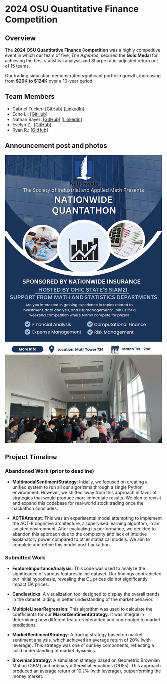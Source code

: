 # 2024 OSU Quantitative Finance Competition

## Overview

The **2024 OSU Quantitative Finance Competition** was a highly competitive event in which our team of five, *The Algebros*, secured the **Gold Medal** for achieving the best statistical analysis and Sharpe ratio–adjusted return out of 15 teams.

Our trading simulation demonstrated significant portfolio growth, increasing from **$20K to $124K** over a 10-year period.

## Team Members

- Gabriel Tucker: [[GitHub](https://github.com/gabetucker2)] [[LinkedIn](https://www.linkedin.com/in/gabetucker2/)]
- Echo Li: [[GitHub](https://github.com/EcchoLi)]
- Nathan Bayer: [[GitHub](https://github.com/nathanbayer123)] [[LinkedIn](http://linkedin.com/in/nathan-bayer)]
- Evelyn Z.: [[GitHub](https://github.com/EvelynZZH11)]
- Ryan R.: [[GitHub](https://github.com/RyanRunxianDu)]

## Announcement post and photos

![Announcement Post](Images/announcementPost.jpg)
![Room](Images/room.jpg)

## Project Timeline

### Abandoned Work (prior to deadline)

- **MultimodalSentimentStrategy**: Initially, we focused on creating a unified system to run all our algorithms through a single Python environment. However, we shifted away from this approach in favor of strategies that would produce more immediate results. We plan to revisit and expand this codebase for real-world stock trading once the hackathon concludes.

- **ACTRAttempt**: This was an experimental model attempting to implement the ACT-R cognitive architecture, a supervised learning algorithm, in an isolated environment. After evaluating its performance, we decided to abandon this approach due to the complexity and lack of intuitive explanatory power compared to other statistical models. We aim to complete and refine this model post-hackathon.

### Submitted Work

- **FeatureImportanceAnalysis**: This code was used to analyze the significance of various features in the dataset. Our findings contradicted our initial hypothesis, revealing that CL prices did not significantly impact DA prices.

- **Candlesticks**: A visualization tool designed to display the overall trends in the dataset, aiding in better understanding of the market behavior.

- **MultipleLinearRegression**: This algorithm was used to calculate the coefficients for our **MarketSentimentStrategy**. It was integral in determining how different features interacted and contributed to market predictions.

- **MarketSentimentStrategy**: A trading strategy based on market sentiment analysis, which achieved an average return of 20% (with leverage). This strategy was one of our key components, reflecting a solid understanding of market dynamics.

- **BrownianStrategy**: A simulation strategy based on Geometric Brownian Motion (GBM) and ordinary differential equations (ODEs). This approach produced an average return of 10.2% (with leverage), outperforming the money market.
